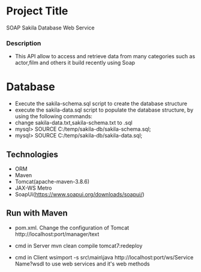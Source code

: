 

# Project Title
SOAP Sakila Database Web Service

### Description
- This API allow  to access and retrieve data from many categories such as actor,film and others
it build recently using Soap

# Database
- Execute the sakila-schema.sql script to create the database structure
- execute the sakila-data.sql script to populate the database structure, by using the following commands:
- change sakila-data.txt,sakila-schema.txt to .sql
- mysql> SOURCE C:/temp/sakila-db/sakila-schema.sql;
- mysql> SOURCE C:/temp/sakila-db/sakila-data.sql;

##  Technologies
- ORM
- Maven
- Tomcat(apache-maven-3.8.6)
- JAX-WS Metro
- SoapUi(https://www.soapui.org/downloads/soapui/)


## Run with Maven

- pom.xml.
Change the configuration of Tomcat 
     http://localhost:port/manager/text

- cmd in Server
mvn clean compile tomcat7:redeploy

- cmd in Client
 wsimport -s src\main\java http://localhost:port/ws/Service Name?wsdl
 to use web services and it's web methods



